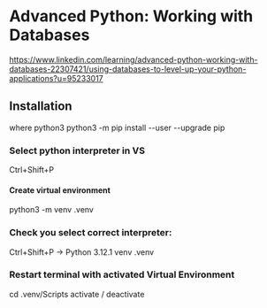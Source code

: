 
# Advanced Python: Working with Databases
https://www.linkedin.com/learning/advanced-python-working-with-databases-22307421/using-databases-to-level-up-your-python-applications?u=95233017


## Installation
where python3
python3 -m pip install --user --upgrade pip

### Select python interpreter in VS
Ctrl+Shift+P

#### Create virtual environment
python3 -m venv .venv

### Check you select correct interpreter:
Ctrl+Shift+P -> Python 3.12.1 venv .venv

### Restart terminal with activated Virtual Environment
cd  .venv/Scripts
activate / deactivate








